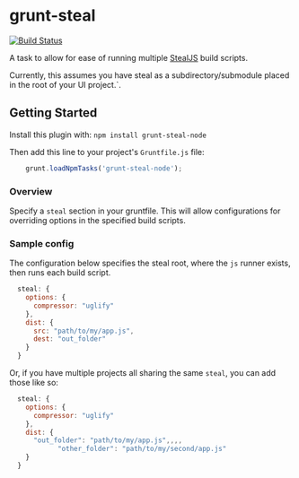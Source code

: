 # grunt-steal

[![Build Status](https://secure.travis-ci.org/alexisabril/grunt-steal.png)](http://travis-ci.org/alexisabril/grunt-steal)

A task to allow for ease of running multiple [StealJS](http://javascriptmvc.com/docs.html#!stealjs "StealJS") build scripts.

Currently, this assumes you have steal as a subdirectory/submodule placed in the root of your UI project.`.

## Getting Started

Install this plugin with: `npm install grunt-steal-node`

Then add this line to your project's `Gruntfile.js` file:

```javascript
	grunt.loadNpmTasks('grunt-steal-node');
```

### Overview

Specify a `steal` section in your gruntfile. This will allow configurations for overriding options in the specified build scripts.

### Sample config

The configuration below specifies the steal root, where the `js` runner exists, then runs each build script.

```javascript
  steal: {
    options: {
      compressor: "uglify"
    },
    dist: {
      src: "path/to/my/app.js",
      dest: "out_folder"
    }
  }
```

Or, if you have multiple projects all sharing the same `steal`, you can add those like so:

```javascript
  steal: {
    options: {
      compressor: "uglify"
    },
    dist: {
      "out_folder": "path/to/my/app.js",,,,
			"other_folder": "path/to/my/second/app.js"
    }
  }
```

